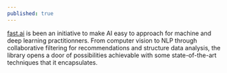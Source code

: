 ```yaml
---
published: true
---
```


[fast.ai](http://docs.fast.ai) is been an initiative to make AI easy to approach for machine and deep learning practitionners. From computer vision to NLP through collaborative filtering for recommendations and structure data analysis, the library opens a door of possibilities achievable with some state-of-the-art techniques that it encapsulates.
